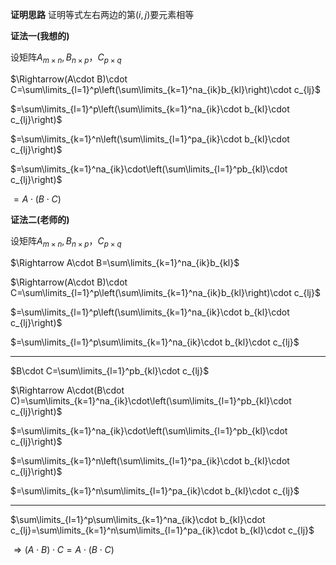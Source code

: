 **证明思路**
证明等式左右两边的第$(i,j)$要元素相等

**证法一(我想的)**

设矩阵$A_{m\times n}, B_{n\times p}，C_{p\times q}$

$\Rightarrow(A\cdot B)\cdot C=\sum\limits_{l=1}^p\left(\sum\limits_{k=1}^na_{ik}b_{kl}\right)\cdot c_{lj}$

$=\sum\limits_{l=1}^p\left(\sum\limits_{k=1}^na_{ik}\cdot b_{kl}\cdot c_{lj}\right)$

$=\sum\limits_{k=1}^n\left(\sum\limits_{l=1}^pa_{ik}\cdot b_{kl}\cdot c_{lj}\right)$

$=\sum\limits_{k=1}^na_{ik}\cdot\left(\sum\limits_{l=1}^pb_{kl}\cdot c_{lj}\right)$

$=A\cdot(B\cdot C)$

**证法二(老师的)**

设矩阵$A_{m\times n}, B_{n\times p}，C_{p\times q}$

$\Rightarrow A\cdot B=\sum\limits_{k=1}^na_{ik}b_{kl}$

$\Rightarrow(A\cdot B)\cdot C=\sum\limits_{l=1}^p\left(\sum\limits_{k=1}^na_{ik}b_{kl}\right)\cdot c_{lj}$

$=\sum\limits_{l=1}^p\left(\sum\limits_{k=1}^na_{ik}\cdot b_{kl}\cdot c_{lj}\right)$

$=\sum\limits_{l=1}^p\sum\limits_{k=1}^na_{ik}\cdot b_{kl}\cdot c_{lj}$

---

$B\cdot C=\sum\limits_{l=1}^pb_{kl}\cdot c_{lj}$

$\Rightarrow A\cdot(B\cdot C)=\sum\limits_{k=1}^na_{ik}\cdot\left(\sum\limits_{l=1}^pb_{kl}\cdot c_{lj}\right)$

$=\sum\limits_{k=1}^na_{ik}\cdot\left(\sum\limits_{l=1}^pb_{kl}\cdot c_{lj}\right)$

$=\sum\limits_{k=1}^n\left(\sum\limits_{l=1}^pa_{ik}\cdot b_{kl}\cdot c_{lj}\right)$

$=\sum\limits_{k=1}^n\sum\limits_{l=1}^pa_{ik}\cdot b_{kl}\cdot c_{lj}$

---

$\sum\limits_{l=1}^p\sum\limits_{k=1}^na_{ik}\cdot b_{kl}\cdot c_{lj}=\sum\limits_{k=1}^n\sum\limits_{l=1}^pa_{ik}\cdot b_{kl}\cdot c_{lj}$

$\Rightarrow(A\cdot B)\cdot C=A\cdot(B\cdot C)$